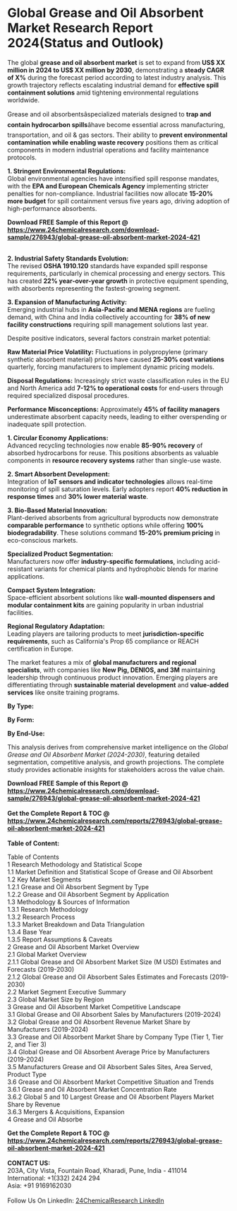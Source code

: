 <h1>Global Grease and Oil Absorbent Market Research Report 2024(Status and Outlook)</h1><p>The global <strong>grease and oil absorbent market</strong> is set to expand from <strong>US$ XX million in 2024 to US$ XX million by 2030</strong>, demonstrating a <strong>steady CAGR of X%</strong> during the forecast period according to latest industry analysis. This growth trajectory reflects escalating industrial demand for <strong>effective spill containment solutions</strong> amid tightening environmental regulations worldwide.</p><p>Grease and oil absorbentsâspecialized materials designed to <strong>trap and contain hydrocarbon spills</strong>âhave become essential across manufacturing, transportation, and oil &amp; gas sectors. Their ability to <strong>prevent environmental contamination while enabling waste recovery</strong> positions them as critical components in modern industrial operations and facility maintenance protocols.</p><p><strong>1. Stringent Environmental Regulations:</strong><br>
Global environmental agencies have intensified spill response mandates, with the <strong>EPA and European Chemicals Agency</strong> implementing stricter penalties for non-compliance. Industrial facilities now allocate <strong>15-20% more budget</strong> for spill containment versus five years ago, driving adoption of high-performance absorbents.</p><div><b>Download FREE Sample of this Report @ 
            <a href="https://www.24chemicalresearch.com/download-sample/276943/global-grease-oil-absorbent-market-2024-421">
            https://www.24chemicalresearch.com/download-sample/276943/global-grease-oil-absorbent-market-2024-421</a></b></div><br><p><strong>2. Industrial Safety Standards Evolution:</strong><br>
The revised <strong>OSHA 1910.120</strong> standards have expanded spill response requirements, particularly in chemical processing and energy sectors. This has created <strong>22% year-over-year growth</strong> in protective equipment spending, with absorbents representing the fastest-growing segment.</p><p><strong>3. Expansion of Manufacturing Activity:</strong><br>
Emerging industrial hubs in <strong>Asia-Pacific and MENA regions</strong> are fueling demand, with China and India collectively accounting for <strong>38% of new facility constructions</strong> requiring spill management solutions last year.</p><p>Despite positive indicators, several factors constrain market potential:</p><p><strong>Raw Material Price Volatility:</strong> Fluctuations in polypropylene (primary synthetic absorbent material) prices have caused <strong>25-30% cost variations</strong> quarterly, forcing manufacturers to implement dynamic pricing models.</p><p><strong>Disposal Regulations:</strong> Increasingly strict waste classification rules in the EU and North America add <strong>7-12% to operational costs</strong> for end-users through required specialized disposal procedures.</p><p><strong>Performance Misconceptions:</strong> Approximately <strong>45% of facility managers</strong> underestimate absorbent capacity needs, leading to either overspending or inadequate spill protection.</p><p><strong>1. Circular Economy Applications:</strong><br>
Advanced recycling technologies now enable <strong>85-90% recovery</strong> of absorbed hydrocarbons for reuse. This positions absorbents as valuable components in <strong>resource recovery systems</strong> rather than single-use waste.</p><p><strong>2. Smart Absorbent Development:</strong><br>
Integration of <strong>IoT sensors and indicator technologies</strong> allows real-time monitoring of spill saturation levels. Early adopters report <strong>40% reduction in response times</strong> and <strong>30% lower material waste</strong>.</p><p><strong>3. Bio-Based Material Innovation:</strong><br>
Plant-derived absorbents from agricultural byproducts now demonstrate <strong>comparable performance</strong> to synthetic options while offering <strong>100% biodegradability</strong>. These solutions command <strong>15-20% premium pricing</strong> in eco-conscious markets.</p><p><strong>Specialized Product Segmentation:</strong><br>
	Manufacturers now offer <strong>industry-specific formulations</strong>, including acid-resistant variants for chemical plants and hydrophobic blends for marine applications.</p><p><strong>Compact System Integration:</strong><br>
	Space-efficient absorbent solutions like <strong>wall-mounted dispensers and modular containment kits</strong> are gaining popularity in urban industrial facilities.</p><p><strong>Regional Regulatory Adaptation:</strong><br>
	Leading players are tailoring products to meet <strong>jurisdiction-specific requirements</strong>, such as California's Prop 65 compliance or REACH certification in Europe.</p><p>The market features a mix of <strong>global manufacturers and regional specialists</strong>, with companies like <strong>New Pig, DENIOS, and 3M</strong> maintaining leadership through continuous product innovation. Emerging players are differentiating through <strong>sustainable material development</strong> and <strong>value-added services</strong> like onsite training programs.</p><p><strong>By Type:</strong></p><p><strong>By Form:</strong></p><p><strong>By End-Use:</strong></p><p>This analysis derives from comprehensive market intelligence on the <em>Global Grease and Oil Absorbent Market (2024-2030)</em>, featuring detailed segmentation, competitive analysis, and growth projections. The complete study provides actionable insights for stakeholders across the value chain.</p><div><b>Download FREE Sample of this Report @ 
            <a href="https://www.24chemicalresearch.com/download-sample/276943/global-grease-oil-absorbent-market-2024-421">
            https://www.24chemicalresearch.com/download-sample/276943/global-grease-oil-absorbent-market-2024-421</a></b></div><br><div><b>Get the Complete Report & TOC @ 
            <a href="https://www.24chemicalresearch.com/reports/276943/global-grease-oil-absorbent-market-2024-421">
            https://www.24chemicalresearch.com/reports/276943/global-grease-oil-absorbent-market-2024-421</a></b></div><br>
            <b>Table of Content:</b><p>Table of Contents<br />
1 Research Methodology and Statistical Scope<br />
1.1 Market Definition and Statistical Scope of Grease and Oil Absorbent<br />
1.2 Key Market Segments<br />
1.2.1 Grease and Oil Absorbent Segment by Type<br />
1.2.2 Grease and Oil Absorbent Segment by Application<br />
1.3 Methodology & Sources of Information<br />
1.3.1 Research Methodology<br />
1.3.2 Research Process<br />
1.3.3 Market Breakdown and Data Triangulation<br />
1.3.4 Base Year<br />
1.3.5 Report Assumptions & Caveats<br />
2 Grease and Oil Absorbent Market Overview<br />
2.1 Global Market Overview<br />
2.1.1 Global Grease and Oil Absorbent Market Size (M USD) Estimates and Forecasts (2019-2030)<br />
2.1.2 Global Grease and Oil Absorbent Sales Estimates and Forecasts (2019-2030)<br />
2.2 Market Segment Executive Summary<br />
2.3 Global Market Size by Region<br />
3 Grease and Oil Absorbent Market Competitive Landscape<br />
3.1 Global Grease and Oil Absorbent Sales by Manufacturers (2019-2024)<br />
3.2 Global Grease and Oil Absorbent Revenue Market Share by Manufacturers (2019-2024)<br />
3.3 Grease and Oil Absorbent Market Share by Company Type (Tier 1, Tier 2, and Tier 3)<br />
3.4 Global Grease and Oil Absorbent Average Price by Manufacturers (2019-2024)<br />
3.5 Manufacturers Grease and Oil Absorbent Sales Sites, Area Served, Product Type<br />
3.6 Grease and Oil Absorbent Market Competitive Situation and Trends<br />
3.6.1 Grease and Oil Absorbent Market Concentration Rate<br />
3.6.2 Global 5 and 10 Largest Grease and Oil Absorbent Players Market Share by Revenue<br />
3.6.3 Mergers & Acquisitions, Expansion<br />
4 Grease and Oil Absorbe</p><div><b>Get the Complete Report & TOC @ 
            <a href="https://www.24chemicalresearch.com/reports/276943/global-grease-oil-absorbent-market-2024-421">
            https://www.24chemicalresearch.com/reports/276943/global-grease-oil-absorbent-market-2024-421</a></b></div><br><b>CONTACT US:</b><br>
            203A, City Vista, Fountain Road, Kharadi, Pune, India - 411014<br>
            International: +1(332) 2424 294<br>
            Asia: +91 9169162030 <br><br>
            Follow Us On LinkedIn: <a href="https://www.linkedin.com/company/24chemicalresearch/">24ChemicalResearch LinkedIn</a>